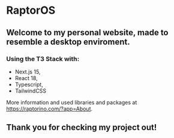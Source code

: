 # RaptorOS

## Welcome to my personal website, made to resemble a desktop enviroment.

### Using the T3 Stack with:
- Next.js 15, 
- React 18, 
- Typescript, 
- TailwindCSS 

More information and used libraries and packages at https://raptorino.com/?app=About.

## Thank you for checking my project out!